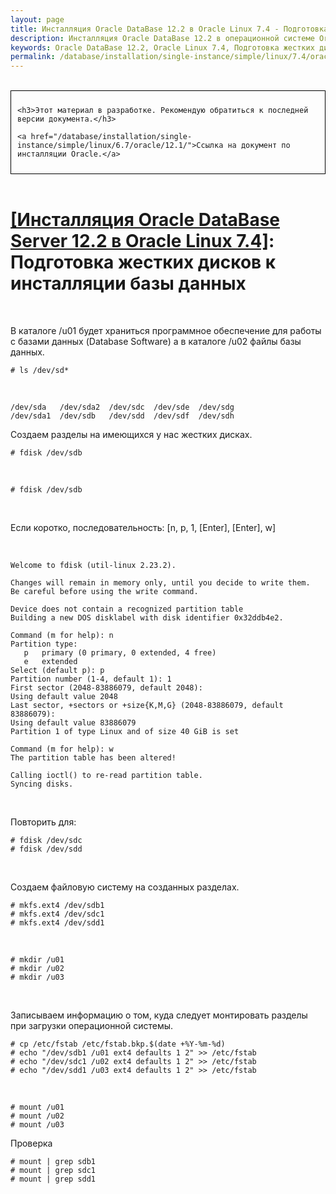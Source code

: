 ```yaml
---
layout: page
title: Инсталляция Oracle DataBase 12.2 в Oracle Linux 7.4 - Подготовка жестких дисков к инсталляции базы данных
description: Инсталляция Oracle DataBase 12.2 в операционной системе Oracle Linux 7.4 - Подготовка жестких дисков к инсталляции базы данных
keywords: Oracle DataBase 12.2, Oracle Linux 7.4, Подготовка жестких дисков
permalink: /database/installation/single-instance/simple/linux/7.4/oracle/12.2/prepare-hdd-to-install-oracle/
---
```


<br/>

<div style="padding:10px; border:thin solid black;">

    <h3>Этот материал в разработке. Рекомендую обратиться к последней версии документа.</h3>

    <a href="/database/installation/single-instance/simple/linux/6.7/oracle/12.1/">Ссылка на документ по инсталляции Oracle.</a>

</div>

<br/>

# <a href="/database/installation/single-instance/simple/linux/7.4/oracle/12.2/">[Инсталляция Oracle DataBase Server 12.2 в Oracle Linux 7.4]</a>: Подготовка жестких дисков к инсталляции базы данных

<br/>

В каталоге /u01 будет храниться программное обеспечение для работы с базами данных (Database Software) а в каталоге /u02 файлы базы данных.

    # ls /dev/sd*

<br/>

    /dev/sda   /dev/sda2  /dev/sdc  /dev/sde  /dev/sdg
    /dev/sda1  /dev/sdb   /dev/sdd  /dev/sdf  /dev/sdh

Создаем разделы на имеющихся у нас жестких дисках.

    # fdisk /dev/sdb

<br/>

    # fdisk /dev/sdb

<br/>

Если коротко, последовательность: [n, p, 1, [Enter], [Enter], w]

<br/>

    Welcome to fdisk (util-linux 2.23.2).

    Changes will remain in memory only, until you decide to write them.
    Be careful before using the write command.

    Device does not contain a recognized partition table
    Building a new DOS disklabel with disk identifier 0x32ddb4e2.

    Command (m for help): n
    Partition type:
       p   primary (0 primary, 0 extended, 4 free)
       e   extended
    Select (default p): p
    Partition number (1-4, default 1): 1
    First sector (2048-83886079, default 2048):
    Using default value 2048
    Last sector, +sectors or +size{K,M,G} (2048-83886079, default 83886079):
    Using default value 83886079
    Partition 1 of type Linux and of size 40 GiB is set

    Command (m for help): w
    The partition table has been altered!

    Calling ioctl() to re-read partition table.
    Syncing disks.

<br/>

Повторить для:

    # fdisk /dev/sdc
    # fdisk /dev/sdd

<br/>

Создаем файловую систему на созданных разделах.

    # mkfs.ext4 /dev/sdb1
    # mkfs.ext4 /dev/sdc1
    # mkfs.ext4 /dev/sdd1

<br/>

    # mkdir /u01
    # mkdir /u02
    # mkdir /u03

<br/>

Записываем информацию о том, куда следует монтировать разделы при загрузки операционной системы.

    # cp /etc/fstab /etc/fstab.bkp.$(date +%Y-%m-%d)
    # echo "/dev/sdb1 /u01 ext4 defaults 1 2" >> /etc/fstab
    # echo "/dev/sdc1 /u02 ext4 defaults 1 2" >> /etc/fstab
    # echo "/dev/sdd1 /u03 ext4 defaults 1 2" >> /etc/fstab

<br/>

    # mount /u01
    # mount /u02
    # mount /u03

Проверка

    # mount | grep sdb1
    # mount | grep sdc1
    # mount | grep sdd1
